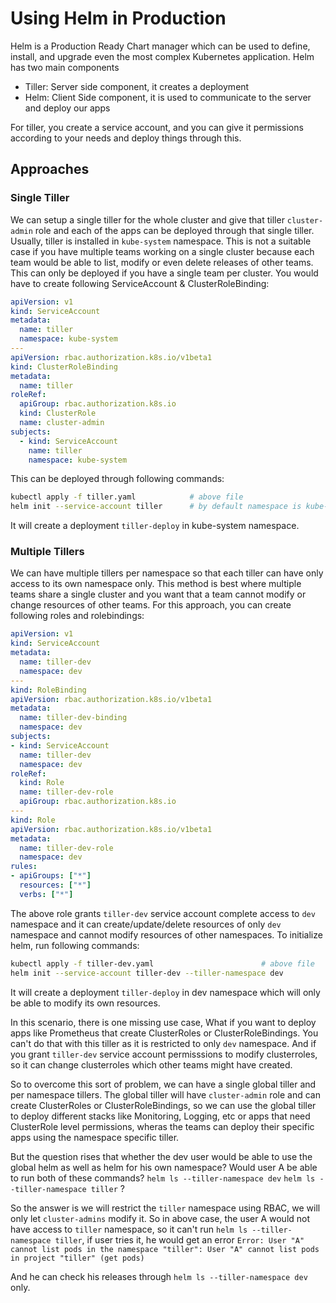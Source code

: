 # Using Helm in Production

Helm is a Production Ready Chart manager which can be used to define, install, and upgrade even the most complex Kubernetes application. Helm has two main components

- Tiller: Server side component, it creates a deployment
- Helm: Client Side component, it is used to communicate to the server and deploy our apps

For tiller, you create a service account, and you can give it permissions according to your needs and deploy things through this.

## Approaches

### Single Tiller

We can setup a single tiller for the whole cluster and give that tiller `cluster-admin` role and each of the apps can be deployed through that single tiller. Usually, tiller is installed in `kube-system` namespace. This is not a suitable case if you have multiple teams working on a single cluster because each team would be able to list, modify or even delete releases of other teams. This can only be deployed if you have a single team per cluster. You would have to create following ServiceAccount & ClusterRoleBinding:

```yaml
apiVersion: v1
kind: ServiceAccount
metadata:
  name: tiller
  namespace: kube-system
---
apiVersion: rbac.authorization.k8s.io/v1beta1
kind: ClusterRoleBinding
metadata:
  name: tiller
roleRef:
  apiGroup: rbac.authorization.k8s.io
  kind: ClusterRole
  name: cluster-admin
subjects:
  - kind: ServiceAccount
    name: tiller
    namespace: kube-system
```

This can be deployed through following commands:

```bash
kubectl apply -f tiller.yaml            # above file
helm init --service-account tiller      # by default namespace is kube-system, you can specify it by passing a flag --tiller-namespace
```

It will create a deployment `tiller-deploy` in kube-system namespace.

### Multiple Tillers

We can have multiple tillers per namespace so that each tiller can have only access to its own namespace only. This method is best where multiple teams share a single cluster and you want that a team cannot modify or change resources of other teams. For this approach, you can create following roles and rolebindings:

```yaml
apiVersion: v1
kind: ServiceAccount
metadata:
  name: tiller-dev
  namespace: dev
---
kind: RoleBinding
apiVersion: rbac.authorization.k8s.io/v1beta1
metadata:
  name: tiller-dev-binding
  namespace: dev
subjects:
- kind: ServiceAccount
  name: tiller-dev
  namespace: dev
roleRef:
  kind: Role
  name: tiller-dev-role
  apiGroup: rbac.authorization.k8s.io
---
kind: Role
apiVersion: rbac.authorization.k8s.io/v1beta1
metadata:
  name: tiller-dev-role
  namespace: dev
rules:
- apiGroups: ["*"]
  resources: ["*"]
  verbs: ["*"]

```

The above role grants `tiller-dev` service account complete access to `dev` namespace and it can create/update/delete resources of only `dev` namespace and cannot modify resources of other namespaces. To initialize helm, run following commands:

```bash
kubectl apply -f tiller-dev.yaml                        # above file
helm init --service-account tiller-dev --tiller-namespace dev
```

It will create a deployment `tiller-deploy` in dev namespace which will only be able to modify its own resources.

In this scenario, there is one missing use case, What if you want to deploy apps like Prometheus that create ClusterRoles or ClusterRoleBindings. You can't do that with this tiller as it is restricted to only `dev` namespace. And if you grant `tiller-dev` service account permisssions to modify clusterroles, so it can change clusterroles which other teams might have created.

So to overcome this sort of problem, we can have a single global tiller and per namespace tillers. The global tiller will have `cluster-admin` role and can create ClusterRoles or ClusterRoleBindings, so we can use the global tiller to deploy different stacks like Monitoring, Logging, etc or apps that need ClusterRole level permissions, wheras the teams can deploy their specific apps using the namespace specific tiller.

But the question rises that whether the dev user would be able to use the global helm as well as helm for his own namespace? Would user A be able to run both of these commands?
`helm ls --tiller-namespace dev`
`helm ls --tiller-namespace tiller` ?

So the answer is we will restrict the `tiller` namespace using RBAC, we will only let `cluster-admins` modify it. So in above case, the user A would not have access to `tiller` namespace, so it can't run `helm ls --tiller-namespace tiller`, if user tries it, he would get an error `Error: User "A" cannot list pods in the namespace "tiller": User "A" cannot list pods in project "tiller" (get pods)`

And he can check his releases through `helm ls --tiller-namespace dev` only.